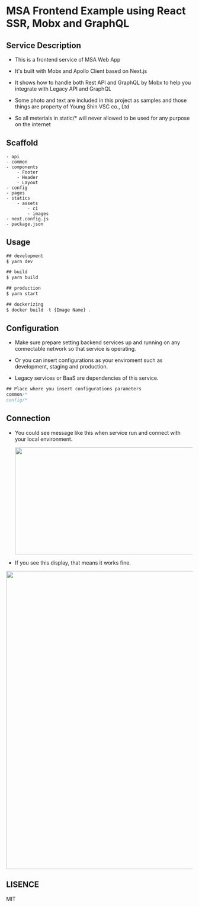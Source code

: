# MSA Frontend Example using React SSR, Mobx and GraphQL

## Service Description

- This is a frontend service of MSA Web App

- It's built with Mobx and Apollo Client based on Next.js

- It shows how to handle both Rest API and GraphQL by Mobx to help you integrate with Legacy API and GraphQL

- Some photo and text are included in this project as samples and those things are property of Young Shin VSC co., Ltd

- So all meterials in static/\* will never allowed to be used for any purpose on the internet

## Scaffold

    - api
    - common
    - components
        - Footer
        - Header
        - Layout
    - config
    - pages
    - statics
        - assets
            - ci
            - images
    - next.config.js
    - package.json

## Usage

```js
## development
$ yarn dev

## build
$ yarn build

## production
$ yarn start

## dockerizing
$ docker build -t {Image Name} .
```

## Configuration

- Make sure prepare setting backend services up and running on any connectable network so that service is operating.

- Or you can insert configurations as your enviroment such as development, staging and production.

- Legacy services or BaaS are dependencies of this service.

```js
## Place where you insert configurations parameters
common/*
config/*
```

## Connection

- You could see message like this when service run and connect with your local environment.

  <img style="-webkit-user-select: none;cursor: zoom-in;" src="https://user-images.githubusercontent.com/21056590/54066605-1c4ea100-4276-11e9-9670-21c46cf410ae.png" width="788" height="289">

- If you see this display, that means it works fine.

<img style="-webkit-user-select: none;cursor: zoom-in;" src="https://user-images.githubusercontent.com/21056590/54066608-22dd1880-4276-11e9-8912-63b82e8e8e63.png" width="788" height="805">

## LISENCE

MIT
